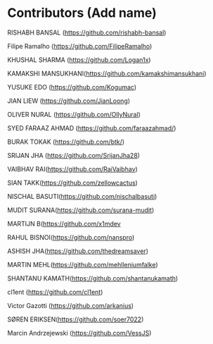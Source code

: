 
# Contributors (Add name)

RISHABH BANSAL (https://github.com/rishabh-bansal)

Filipe Ramalho (https://github.com/FilipeRamalho)

KHUSHAL SHARMA (https://github.com/Logan1x)

KAMAKSHI MANSUKHANI(https://github.com/kamakshimansukhani)

YUSUKE EDO (https://github.com/Kogumac)

JIAN LIEW (https://github.com/JianLoong)

OLIVER NURAL (https://github.com/OllyNural)

SYED FARAAZ AHMAD (https://github.com/faraazahmad/)

BURAK TOKAK (https://github.com/btk/)

SRIJAN JHA (https://github.com/SrijanJha28)

VAIBHAV RAI(https://github.com/RaiVaibhav)

SIAN TAKK(https://github.com/zellowcactus)

NISCHAL BASUTI(https://github.com/nischalbasuti)

MUDIT SURANA(https://github.com/surana-mudit)

MARTIJN B(https://github.com/x1mdev

RAHUL BISNOI(https://github.com/nanspro)

ASHISH JHA(https://github.com/thedreamsaver)

MARTIN MEHL(https://github.com/mehlleniumfalke)

SHANTANU KAMATH(https://github.com/shantanukamath)

cl1ent (https://github.com/cl1ent)

Victor Gazotti (https://github.com/arkanius)

SØREN ERIKSEN(https://github.com/soer7022)

Marcin Andrzejewski (https://github.com/VessJS)
